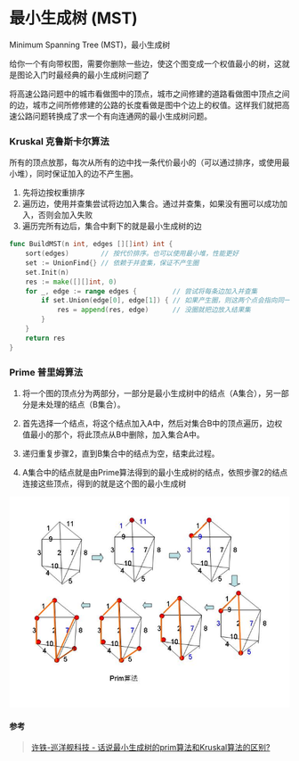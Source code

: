 # 最小生成树 (MST)

Minimum Spanning Tree (MST)，最小生成树

给你一个有向带权图，需要你删除一些边，使这个图变成一个权值最小的树，这就是图论入门时最经典的最小生成树问题了



将高速公路问题中的城市看做图中的顶点，城市之间修建的道路看做图中顶点之间的边，城市之间所修修建的公路的长度看做是图中个边上的权值。这样我们就把高速公路问题转换成了求一个有向连通网的最小生成树问题。



### Kruskal 克鲁斯卡尔算法

所有的顶点放那，每次从所有的边中找一条代价最小的（可以通过排序，或使用最小堆），同时保证加入的边不产生圈。

1. 先将边按权重排序
2. 遍历边，使用并查集尝试将边加入集合。通过并查集，如果没有圈可以成功加入，否则会加入失败
3. 遍历完所有边后，集合中剩下的就是最小生成树的边
```go
func BuildMST(n int, edges [][]int) int {
    sort(edges)        // 按代价排序。也可以使用最小堆，性能更好
    set := UnionFind{} // 依赖于并查集，保证不产生圈
	set.Init(n)
    res := make([][]int, 0)
	for _, edge := range edges {         // 尝试将每条边加入并查集
		if set.Union(edge[0], edge[1]) { // 如果产生圈，则这两个点会指向同一个根节点，这里会返回false
            res = append(res, edge)      // 没圈就把边放入结果集
		}
	}
	return res
}
```




### Prime 普里姆算法

1. 将一个图的顶点分为两部分，一部分是最小生成树中的结点（A集合），另一部分是未处理的结点（B集合）。

2. 首先选择一个结点，将这个结点加入A中，然后对集合B中的顶点遍历，边权值最小的那个，将此顶点从B中删除，加入集合A中。
3. 递归重复步骤2，直到B集合中的结点为空，结束此过程。
4. A集合中的结点就是由Prime算法得到的最小生成树的结点，依照步骤2的结点连接这些顶点，得到的就是这个图的最小生成树

![img](assets/v2-845dac6f303985e9d655665dc6d1a4ef_720w.jpg)





#### 参考

> [许铁-巡洋舰科技 - 话说最小生成树的prim算法和Kruskal算法的区别?](https://www.zhihu.com/question/26806466)